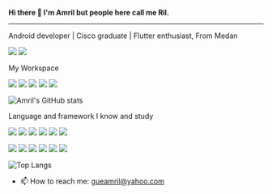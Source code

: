 
<strong>Hi there 👋 I'm Amril but people here call me Ril.</strong>
<hr>
Android developer | Cisco graduate | Flutter enthusiast, From Medan
<p><p>
<a href="https://www.instagram.com/h.amril/"><img src="https://img.shields.io/badge/Instagram-E4405F?style=for-the-badge&logo=instagram&logoColor=white"/></a>  
<a href="https://www.linkedin.com/in/amril-hakim-sihotang-s-kom-5ab9b4199/"><img src="https://img.shields.io/badge/LinkedIn-0077B5?style=for-the-badge&logo=linkedin&logoColor=white"/></a>
<p>My Workspace<p>
  <img src="https://img.shields.io/badge/asus%20laptop-000000?style=for-the-badge&logo=asus&logoColor=white"/> <img src="https://img.shields.io/badge/Windows-0078D6?style=for-the-badge&logo=windows&logoColor=white"/> <img src="https://img.shields.io/badge/Intel%20Core_i7_11th-0071C5?style=for-the-badge&logo=intel&logoColor=white"/>
<img src="https://img.shields.io/badge/NVIDIA-GeForce-MX330?style=for-the-badge&logo=nvidia&logoColor=white"/>
<img src="https://camo.githubusercontent.com/c65b6027e093f1170019309c575123328cd6824d11aa154464aea649f4f71d6c/68747470733a2f2f696d672e736869656c64732e696f2f62616467652f52414d2d313647422d2532333030373143352e7376673f267374796c653d666f722d7468652d6261646765266c6f676f436f6c6f723d7768697465"/>
  
![Amril's GitHub stats](https://github-readme-stats.vercel.app/api?username=amrilhakimsihotang&layout=compact&show_icons=true&theme=radical)<p>
  Language and framework I know and study  <p><p>
 <img src="https://img.shields.io/badge/Kotlin-0095D5?&style=for-the-badge&logo=kotlin&logoColor=white"/>
 <img src="https://img.shields.io/badge/Java-ED8B00?style=for-the-badge&logo=java&logoColor=white"/> <img src="https://img.shields.io/badge/Python-14354C?style=for-the-badge&logo=python&logoColor=white"/> <img src="https://img.shields.io/badge/HTML5-E34F26?style=for-the-badge&logo=html5&logoColor=white"/> <img src="https://img.shields.io/badge/CSS-239120?&style=for-the-badge&logo=css3&logoColor=white"/> <img src="https://img.shields.io/badge/Bootstrap-563D7C?style=for-the-badge&logo=bootstrap&logoColor=white"/>   
 
 <img src="https://img.shields.io/badge/JavaScript-F7DF1E?style=for-the-badge&logo=javascript&logoColor=black"/> <img src="https://img.shields.io/badge/Node.js-43853D?style=for-the-badge&logo=node.js&logoColor=white"/> <img src="https://img.shields.io/badge/PHP-777BB4?style=for-the-badge&logo=php&logoColor=white"/>
    <img src="https://img.shields.io/badge/Flutter-02569B?style=for-the-badge&logo=flutter&logoColor=white"/>
    <img src="https://img.shields.io/badge/C-00599C?style=for-the-badge&logo=c&logoColor=white"/> <img src="https://img.shields.io/badge/Laravel-FF2D20?style=for-the-badge&logo=laravel&logoColor=white"/>
    
    
![Top Langs](https://github-readme-stats.vercel.app/api/top-langs/?username=amrilhakimsihotang&layout=compact&show_icons=true&theme=radical)

  - 📫 How to reach me: gueamril@yahoo.com


 
<!--
**amrilhakimsihotang/amrilhakimsihotang** is a ✨ _special_ ✨ repository because its `README.md` (this file) appears on your GitHub profile.

Here are some ideas to get you started:

- 🔭 I’m currently working on ...
- 🌱 I’m currently learning ...
- 👯 I’m looking to collaborate on ...
- 🤔 I’m looking for help with ...
- 💬 Ask me about ...
- 📫 How to reach me: ...
- 😄 Pronouns: ...
- ⚡ Fun fact: ...

[![Top Langs](https://github-readme-stats.vercel.app/api/top-langs/?username=amrilhakimsihotang&layout=compact)](https://github.com/amrilhakimsihotang/github-readme-stats)
-->
